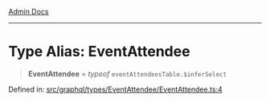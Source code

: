 [Admin Docs](/)

***

# Type Alias: EventAttendee

> **EventAttendee** = *typeof* `eventAttendeesTable.$inferSelect`

Defined in: [src/graphql/types/EventAttendee/EventAttendee.ts:4](https://github.com/Sourya07/talawa-api/blob/61a1911602b2f0aac7635e08ae2918f4f768e8ff/src/graphql/types/EventAttendee/EventAttendee.ts#L4)
